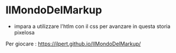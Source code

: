 # IlMondoDelMarkup


* impara a utilizzare l'htlm con il css per avanzare in questa storia pixelosa

Per giocare : https://ilpert.github.io/IlMondoDelMarkup/
